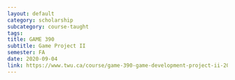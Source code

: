 ```yaml
---
layout: default
category: scholarship
subcategory: course-taught
tags:
title: GAME 390
subtitle: Game Project II
semester: FA
date: 2020-09-04
link: https://www.twu.ca/course/game-390-game-development-project-ii-2020-2021
---
```

